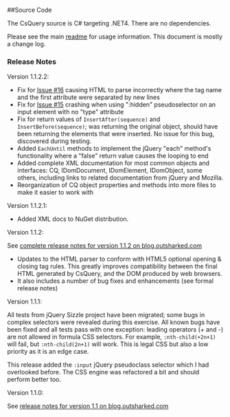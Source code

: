 ##Source Code

The CsQuery source is C# targeting .NET4. There are no dependencies. 

Please see the main [readme](https://github.com/jamietre/CsQuery/blob/master/README.md) for usage information. This document is mostly a change log.


### Release Notes

Version 1.1.2.2:

- Fix for [Issue #16](https://github.com/jamietre/CsQuery/issues/16) causing HTML to parse incorrectly where the tag name and the first attribute were separated by new lines
- Fix for [Issue #15](https://github.com/jamietre/CsQuery/issues/15) crashing when using ":hidden" pseudoselector on an input element with no "type" attribute
- Fix for return values of `InsertAfter(sequence)` and `InsertBefore(sequence)`; was returning the original object, should have been returning the elements that were inserted. No issue for this bug, discovered during testing.
- Added `EachUntil` methods to implement the jQuery "each" method's functionality where a "false" return value causes the looping to end
- Added complete XML documentation for most common objects and interfaces: CQ, IDomDocument, IDomElement, IDomObject, some others, including links to related documentation from jQuery and Mozilla.
- Reorganization of CQ object properties and methods into more files to make it easier to work with


Version 1.1.2.1:

- Added XML docs to NuGet distribution.

Version 1.1.2:

See [complete release notes for version 1.1.2 on blog.outsharked.com](http://blog.outsharked.com/2012/06/csquery-112-released.html)

- Updates to the HTML parser to conform with HTML5 optional opening & closing tag rules. This greatly improves compatibility between the final HTML generated by CsQuery, and the DOM produced by web browsers. 
- It also includes a number of bug fixes and enhancements (see formal release notes)

Version 1.1.1:

All tests from jQuery Sizzle project have been migrated; some bugs in complex selectors were revealed during this exercise. All known bugs have been fixed and all tests pass with one exception: leading operators (+ and -) are not allowed in formula CSS selectors. For example, `:nth-child(+2n+1)` will fail, but `:nth-child(2n+1)` will work. This is legal CSS but also a low priority as it is an edge case.

This release added the `:input` jQuery pseudoclass selector which I had overlooked before. The CSS engine was refactored a bit and should perform better too.

Version 1.1.0:

See [release notes for version 1.1 on blog.outsharked.com](http://blog.outsharked.com/2012/06/csquery-11-released-and-available-on.html)